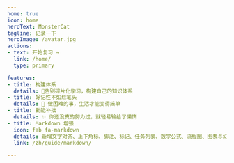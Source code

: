 ```yaml
---
home: true
icon: home
heroText: MonsterCat
tagline: 记录一下
heroImage: /avatar.jpg
actions:
- text: 开始复习 →
  link: /home/
  type: primary

features:
- title: 构建体系
  details: 🍉告别碎片化学习，构建自己的知识体系
- title: 好记性不如烂笔头
  details: 🧡 做困难的事，生活才能变得简单
- title: 勤能补拙
  details: ✨ 你还没真的努力过，就轻易输给了懒惰
- title: Markdown 增强
  icon: fab fa-markdown
  details: 新增文字对齐、上下角标、脚注、标记、任务列表、数学公式、流程图、图表与幻灯片支持
  link: /zh/guide/markdown/

---
```


